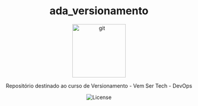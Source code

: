 <h1 align="center"> ada_versionamento </h1>

<p align="center">
<img width="144" height="144" src="https://img.icons8.com/color/144/git.png" alt="git"/>
</p>

<p align="center">
  Repositório destinado ao curso de Versionamento - Vem Ser Tech - DevOps
</p>

<p align="center">
  <img alt="License" src="https://img.shields.io/badge/License-MIT-green.svg">
</p>

